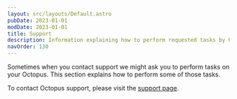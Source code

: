 ```yaml
---
layout: src/layouts/Default.astro
pubDate: 2023-01-01
modDate: 2023-01-01
title: Support
description: Information explaining how to perform requested tasks by Octopus support.
navOrder: 130
---
```


Sometimes when you contact support we might ask you to perform tasks on your Octopus. This section explains how to perform some of those tasks.

To contact Octopus support, please visit the [support page](https://octopus.com/support).
